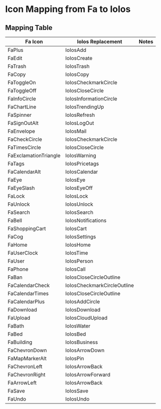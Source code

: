 # Icon Mapping from Fa to IoIos

## Mapping Table
| Fa Icon | IoIos Replacement | Notes |
|---------|------------------|-------|
| FaPlus | IoIosAdd | |
| FaEdit | IoIosCreate | |
| FaTrash | IoIosTrash | |
| FaCopy | IoIosCopy | |
| FaToggleOn | IoIosCheckmarkCircle | |
| FaToggleOff | IoIosCloseCircle | |
| FaInfoCircle | IoIosInformationCircle | |
| FaChartLine | IoIosTrendingUp | |
| FaSpinner | IoIosRefresh | |
| FaSignOutAlt | IoIosLogOut | |
| FaEnvelope | IoIosMail | |
| FaCheckCircle | IoIosCheckmarkCircle | |
| FaTimesCircle | IoIosCloseCircle | |
| FaExclamationTriangle | IoIosWarning | |
| FaTags | IoIosPricetags | |
| FaCalendarAlt | IoIosCalendar | |
| FaEye | IoIosEye | |
| FaEyeSlash | IoIosEyeOff | |
| FaLock | IoIosLock | |
| FaUnlock | IoIosUnlock | |
| FaSearch | IoIosSearch | |
| FaBell | IoIosNotifications | |
| FaShoppingCart | IoIosCart | |
| FaCog | IoIosSettings | |
| FaHome | IoIosHome | |
| FaUserClock | IoIosTime | |
| FaUser | IoIosPerson | |
| FaPhone | IoIosCall | |
| FaBan | IoIosCloseCircleOutline | |
| FaCalendarCheck | IoIosCheckmarkCircleOutline | |
| FaCalendarTimes | IoIosCloseCircleOutline | |
| FaCalendarPlus | IoIosAddCircle | |
| FaDownload | IoIosDownload | |
| FaUpload | IoIosCloudUpload | |
| FaBath | IoIosWater | |
| FaBed | IoIosBed | |
| FaBuilding | IoIosBusiness | |
| FaChevronDown | IoIosArrowDown | |
| FaMapMarkerAlt | IoIosPin | |
| FaChevronLeft | IoIosArrowBack | |
| FaChevronRight | IoIosArrowForward | |
| FaArrowLeft | IoIosArrowBack | |
| FaSave | IoIosSave | |
| FaUndo | IoIosUndo | |